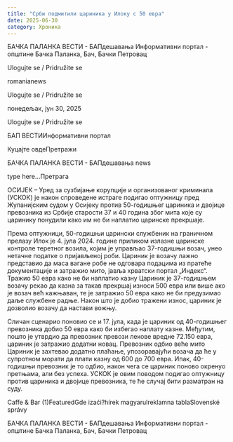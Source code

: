 ```yaml
---
title: "Срби подмитили цариника у Илоку с 50 евра"
date: 2025-06-30
category: Хроника
---
```


БАЧКА ПАЛАНКА ВЕСТИ - БАПдешавања Информативни портал - општине Бачка Паланка, Бач, Бачки Петровац

Ulogujte se / Pridružite se

romanianews

Ulogujte se / Pridružite se

понедељак, јун 30, 2025

Ulogujte se / Pridružite se

БАП ВЕСТИИнформативни портал

Куцајте овдеПретражи

БАЧКА ПАЛАНКА ВЕСТИ - БАПдешавања news

type here...Претрага

ОСИЈЕК – Уред за сузбијање корупције и организованог криминала (УСКОК) је након спроведене истраге подигао оптужницу пред Жупанијским судом у Осијеку против 50-годишњег цариника и двојице превозника из Србије старости 37 и 40 година због мита које су царинику понудили како им не би наплатио царинске прекршаје.


Према оптужници, 50-годишњи царински службеник на граничном прелазу Илок је 4. јула 2024. године приликом излазне царинске контроле теретног возила, којим је управљао 37-годишњи возач, унео нетачне податке о пријављеној роби. Цариник је возачу лажно представио да маса вагане робе не одговара подацима из пратеће документације и затражио мито, јавља хрватски портал „Индекс“.
Тражио 50 евра како не би наплатио казну
Цариник је 37-годишњем возачу рекао да казна за такав прекршај износи 500 евра или више ако је возач већ кажњаван, те је затражио 50 евра како не би предузимао даље службене радње. Након што је добио тражени износ, цариник је дозволио возачу да настави вожњу.


Сличан сценарио поновио се и 17. јула, када је цариник од 40-годишњег превозника добио 50 евра како би избегao наплату казне. Међутим, пошто је утврдио да превозник превози лекове вредне 72.150 евра, цариник је затражио додатни новац.
Превозник одбио веће мито
Цариник је захтевао додатно плаћање, упозоравајући возача да ће у супротном морати да плати казну од 600 до 700 евра. Ипак, 40-годишњи превозник је то одбио, након чега се цариник поново окренуо претњама, али без успеха.
УСКОК је овим поводом подигао оптужницу против цариника и двојице превозника, те ће случај бити разматран на суду.

Caffe & Bar (1)FeaturedGde izaći?hírek magyarulreklamna tablaSlovenské správy

БАЧКА ПАЛАНКА ВЕСТИ - БАПдешавања Информативни портал - општине Бачка Паланка, Бач, Бачки Петровац
